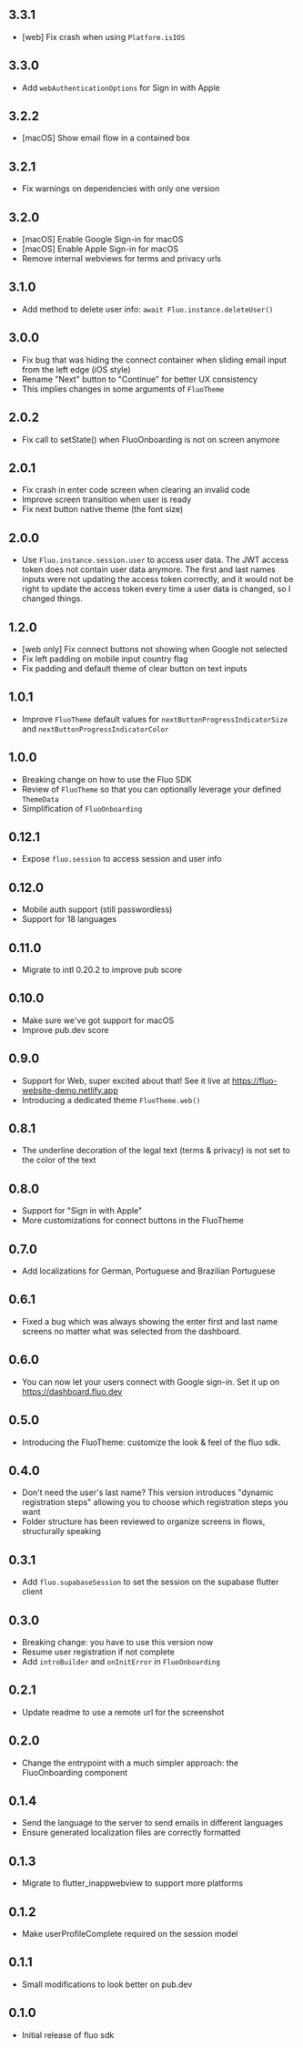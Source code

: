 ## 3.3.1

- [web] Fix crash when using `Platform.isIOS`

## 3.3.0

- Add `webAuthenticationOptions` for Sign in with Apple

## 3.2.2

- [macOS] Show email flow in a contained box

## 3.2.1

- Fix warnings on dependencies with only one version

## 3.2.0

- [macOS] Enable Google Sign-in for macOS
- [macOS] Enable Apple Sign-in for macOS
- Remove internal webviews for terms and privacy urls

## 3.1.0

- Add method to delete user info: `await Fluo.instance.deleteUser()`

## 3.0.0

- Fix bug that was hiding the connect container when sliding email input from the left edge (iOS style)
- Rename "Next" button to "Continue" for better UX consistency
- This implies changes in some arguments of `FluoTheme`

## 2.0.2

- Fix call to setState() when FluoOnboarding is not on screen anymore

## 2.0.1

- Fix crash in enter code screen when clearing an invalid code
- Improve screen transition when user is ready
- Fix next button native theme (the font size)

## 2.0.0

- Use `Fluo.instance.session.user` to access user data. The JWT access token does not contain user data anymore. The first and last names inputs were not updating the access token correctly, and it would not be right to update the access token every time a user data is changed, so I changed things.

## 1.2.0

- [web only] Fix connect buttons not showing when Google not selected
- Fix left padding on mobile input country flag
- Fix padding and default theme of clear button on text inputs

## 1.0.1

- Improve `FluoTheme` default values for `nextButtonProgressIndicatorSize` and `nextButtonProgressIndicatorColor`

## 1.0.0

- Breaking change on how to use the Fluo SDK
- Review of `FluoTheme` so that you can optionally leverage your defined `ThemeData`
- Simplification of `FluoOnboarding`

## 0.12.1

- Expose `fluo.session` to access session and user info

## 0.12.0

- Mobile auth support (still passwordless)
- Support for 18 languages

## 0.11.0

- Migrate to intl 0.20.2 to improve pub score

## 0.10.0

- Make sure we've got support for macOS
- Improve pub.dev score

## 0.9.0

- Support for Web, super excited about that! See it live at https://fluo-website-demo.netlify.app
- Introducing a dedicated theme `FluoTheme.web()`

## 0.8.1

- The underline decoration of the legal text (terms & privacy) is not set to the color of the text

## 0.8.0

- Support for "Sign in with Apple"
- More customizations for connect buttons in the FluoTheme

## 0.7.0

- Add localizations for German, Portuguese and Brazilian Portuguese

## 0.6.1

- Fixed a bug which was always showing the enter first and last name screens no matter what was selected from the dashboard.

## 0.6.0

- You can now let your users connect with Google sign-in. Set it up on https://dashboard.fluo.dev

## 0.5.0

- Introducing the FluoTheme: customize the look & feel of the fluo sdk.

## 0.4.0

- Don't need the user's last name? This version introduces "dynamic registration steps" allowing you to choose which registration steps you want
- Folder structure has been reviewed to organize screens in flows, structurally speaking

## 0.3.1

- Add `fluo.supabaseSession` to set the session on the supabase flutter client

## 0.3.0

- Breaking change: you have to use this version now
- Resume user registration if not complete
- Add `introBuilder` and `onInitError` in `FluoOnboarding`

## 0.2.1

- Update readme to use a remote url for the screenshot

## 0.2.0

- Change the entrypoint with a much simpler approach: the FluoOnboarding component

## 0.1.4

- Send the language to the server to send emails in different languages
- Ensure generated localization files are correctly formatted

## 0.1.3

- Migrate to flutter_inappwebview to support more platforms

## 0.1.2

- Make userProfileComplete required on the session model

## 0.1.1

- Small modifications to look better on pub.dev

## 0.1.0

- Initial release of fluo sdk
